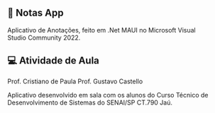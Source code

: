 ## 📲 Notas App

Aplicativo de Anotações, feito em .Net MAUI no Microsoft Visual Studio Community 2022.

## 💻 Atividade de Aula

Prof. Cristiano de Paula
Prof. Gustavo Castello


Aplicativo desenvolvido em sala com os alunos do Curso Técnico de Desenvolvimento de Sistemas do SENAI/SP CT.790 Jaú.
